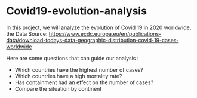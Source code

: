# Covid19-evolution-analysis

In this project, we will analyze the evolution of Covid 19 in 2020 worldwide, the Data Source:
https://www.ecdc.europa.eu/en/publications-data/download-todays-data-geographic-distribution-covid-19-cases-worldwide

Here are some questions that can guide our analysis :

- Which countries have the highest number of cases?
- Which countries have a high mortality rate?
- Has containment had an effect on the number of cases?
- Compare the situation by continent
